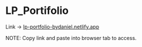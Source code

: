 # LP_Portifolio 

Link -> [lp-portfolio-bydaniel.netlify.app](lp-portfolio-bydaniel.netlify.app)

NOTE: Copy link and paste into browser tab to access.